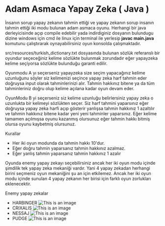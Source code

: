 # Adam Asmaca Yapay Zeka ( Java  )
İnsanın sorup yapay zekanın tahmin ettiği ve yapay zekanın sorup insanın tahmin ettiği iki modu bulunan adam asmaca oyunu. 
Herhangi bir java derleyicisinde açıp compile edebilir yada indirdiginiz dosyanın bulundugu dizine windows için cmd ile linux için terminal ile yerlesip
**javac main.java** komutunu çalıştırarak oynayabilirsiniz oyun konsolda çalışmaktadır.

src/resources/turkish_dictionary.txt dosyasında bulunan sözlük referanslı bir oyundur seçeceğiniz kelime sözlükte bulunmak zorundadır
eğer yapayzeka kelime seçiyorsa sözlükte bulunduğu garanti edilir.

Oyunmodu A yı seçerseniz yapayzeka size seçim yapacağınız kelime uzunluğunu söyler siz kelimenizi seçince yapay zeka harf tahmin eder doğruysa input olarak
tahminlerinizi alır. Tahmin hakkınız bitene ya da tüm tahminleriniz doğru olup kelime açılana kadar oyun devam eder. 

OyunModu B yi seçerseniz siz kelime uzunluğu belirlersiniz yapay zeka o uzunlukta bir kelimeyi sözlükten seçer. Siz harf tahmini yaparsınız eğer doğruysa 
yapay zeka harfi açıp gösterir yanlışsa tahmin hakkınız 1 azaltılır ve tahmin hakkınız bitene kadar  yeni yeni tahminler yaparsınız. Eğer kelime tamamen açılmışsa 
oyunu kazanmış olursunuz eğer tahmin hakkı bitmiş olursa oyunu kaybetmiş olursunuz.

Kurallar

  - Her iki oyun modunda da tahmin hakkı 10'dur.
  - Eğer doğru tahmin yaparsanız tahmin hakkınız azalmaz.
  - Eğer yanlış tahmin yaparsanız tahmin hakkınız 1 azalır

Oyunda enemy yapay zekayı seçebilirsiniz ancak her iki oyun modu içinde şimdilik tek yapay zeka mekaniği vardır. Yani 4 yapay zekadan herhangi birini seçmeniz oyun mekaniğini
şu an için etkilemez. Ancak her iki oyun modu içinde sunulan 4 yapay zekanın her birisi için farklı oyun zorlukları eklenecektir.

Enemy yapay zekalar
  - HARBINGER ![This is an image](https://gaming-tools.com/warcraft-3/wp-content/uploads/sites/2/2020/04/ObsidianDestroyer.jpg)
  - CRIXALIS  ![This is an image](https://gaming-tools.com/warcraft-3/wp-content/uploads/sites/2/2020/04/Sandking.jpg)
  - NESSAJ  ![This is an image](https://gaming-tools.com/warcraft-3/wp-content/uploads/sites/2/2020/04/ChaosKnight.jpg)
  - PUDGE  ![This is an image](https://gaming-tools.com/warcraft-3/wp-content/uploads/sites/2/2020/04/Butcher.jpg)
